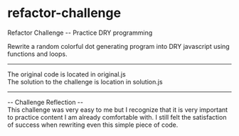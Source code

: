 # refactor-challenge
Refactor Challenge -- Practice DRY programming

Rewrite a random colorful dot generating program into DRY javascript using functions and loops.
<hr>

The original code is located in original.js <br>
The solution to the challenge is location in solution.js<br>
<hr>

-- Challenge Reflection -- <br>
  This challenge was very easy to me but I recognize that it is very important to practice content I am already comfortable with. I still felt the satisfaction of success when rewriting even this simple piece of code. 
